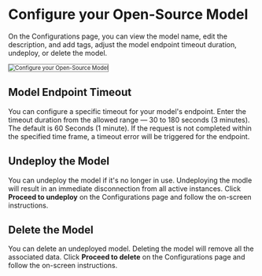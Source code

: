 # Configure your Open-Source Model


On the Configurations page, you can view the model name, edit the description, and add tags, adjust the model endpoint timeout duration, undeploy, or delete the model.

<img src="../images/configure-open-source-model-1.png" alt="Configure your Open-Source Model " title="Configure your Open-Source Model" style="border: 1px solid gray; zoom:80%;">

## Model Endpoint Timeout

You can configure a specific timeout for your model's endpoint. Enter the timeout duration from the allowed range — 30 to 180 seconds (3 minutes). The default is 60 Seconds (1 minute). If the request is not completed within the specified time frame, a timeout error will be triggered for the endpoint.


## Undeploy the Model 

You can undeploy the model if it's no longer in use. Undeploying the modle will result in an immediate disconnection from all active instances. Click **Proceed to undeploy** on the Configurations page and follow the on-screen instructions.

## Delete the Model

You can delete an undeployed model. Deleting the model will remove all the associated data. Click **Proceed to delete** on the Configurations page and follow the on-screen instructions.
